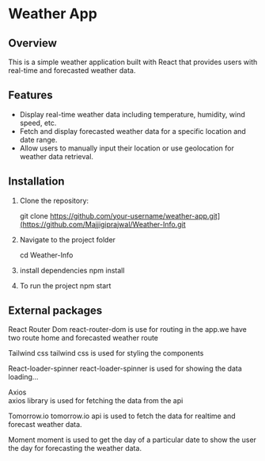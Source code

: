 # Weather App

## Overview

This is a simple weather application built with React that provides users with real-time and forecasted weather data.

## Features

- Display real-time weather data including temperature, humidity, wind speed, etc.
- Fetch and display forecasted weather data for a specific location and date range.
- Allow users to manually input their location or use geolocation for weather data retrieval.

## Installation

1. Clone the repository:

   git clone https://github.com/your-username/weather-app.git](https://github.com/Majjigiprajwal/Weather-Info.git

2. Navigate to the project folder

   cd Weather-Info
   
3. install dependencies
    npm install
   
4.  To run the project
    npm start

 ##  External packages 

 React Router Dom
             react-router-dom is use for routing in the app.we have two route home and forecasted weather route

Tailwind css
                tailwind css is used for styling the components

React-loader-spinner
                 react-loader-spinner is used for showing the data loading...

Axios  
        axios library is used for fetching the data from the api

Tomorrow.io
        tomorrow.io api is used to fetch the data for realtime and forecast weather data.

Moment 
         moment is used to get the day of a particular date to show the user the day for forecasting the weather data.


